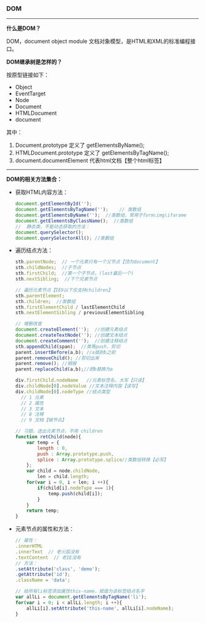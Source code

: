 ### DOM

****

**什么是DOM？**

DOM，document object module 文档对象模型，是HTML和XML的标准编程接口。

**DOM继承树是怎样的？**

按原型链接如下：

- Object
- EventTarget
- Node
- Document
- HTMLDocument 
- document

其中：

1. Document.prototype 定义了 getElementsByName();
2. HTMLDocument.prototype 定义了 getElementsByTagName(); 
3. document.documentElement 代表html文档【整个html标签】



****

**DOM的相关方法集合：**

- 获取HTML内容方法：

  ~~~javascript
  document.getElementById('');
  document.getElementsByTagName('');	// 类数组
  document.getElementsByName('');  //类数组，常用于form\img\ifarame
  document.getElementsByClassName();  //类数组
  //  静态类，不能动态获取的方法：
  document.querySelector();
  document.querySelectorAll(); //类数组
  ~~~

- 遍历结点方法：

  ~~~javascript
  sth.parentNode;  // 一个元素只有一个父节点【顶为document】
  sth.childNodes;  //子节点
  sth.firstChild;  //第一个子节点，(last最后一个)
  sth.nextSibling;  //下个兄弟节点
  
  // 遍历元素节点【IE9以下仅支持children】
  sth.parentElement;
  sth.children;  //类数组
  sth.firstElementChild / lastElementChild
  sth.nextElementSibling / previousElementSibling
  
  // 增删改查
  document.createElement('');  //创建元素结点
  document.createTextNode(''); //创建文本结点
  document.createComment('');  //创建注释结点
  sth.appendChild(span);  //类等push，剪切
  parent.insertBefore(a,b); //a插到b之前
  parent.removeChild(); //剪切出来
  parent.remove(); //销毁
  parent.replaceChild(a,b);//把b替换为a
  ~~~

  ~~~javascript
  div.firstChild.nodeName	//元素标签名，大写【只读】
  div.childNode[0].nodeValue //文本注释内容【读写】
  div.childNode[0].nodeType //结点类型
  	// 1 元素
  	// 2 属性
  	// 3 文本	
  	// 8 注释
  	// 9 文档【根节点】
  ~~~

  ~~~javascript
  // 习题，选出元素节点，不用 children
  function retChild(node){
      var temp = {
          length : 0,
          push : Array.prototype.push,
          splice : Array.prototype.splice//类数组转换【必写】
      };
      var child = node.childNode,
          len = child.length;
      for(var i = 0, i < len; i ++){
          if(child[i].nodeType === 1){
              temp.push(child[i]);
          }
      }
      return temp;
  }
  ~~~

- 元素节点的属性和方法：

  ~~~javascript
  // 属性：
  .innerHTML
  .innerText  // 老火狐没有
  .textContent  // 老IE没有
  // 方法：
  .setAttribute('class', 'demo');
  .getAttribute('id');
  .className = 'data';
  ~~~

  ~~~javascript
  // 给所有li标签添加属性this-name，赋值为该标签结点名字
  var allLi = document.getElementsByTagName('li');
  for(var i = 0; i < allLi.length; i ++){
      allLi[i].setAttribute('this-name', allLi[i].nodeName);
  }
  ~~~


